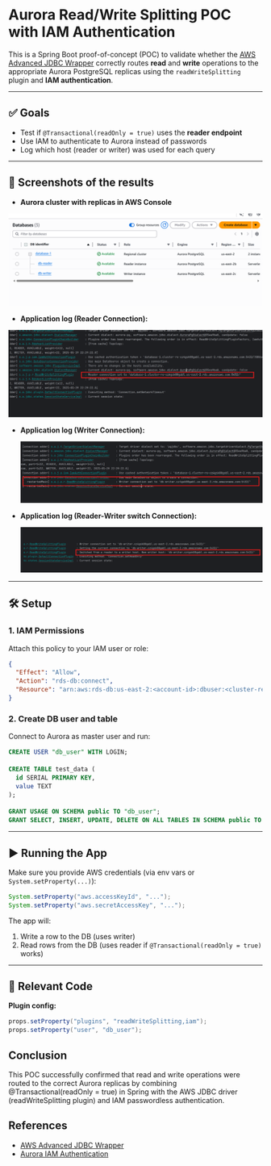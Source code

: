 # Aurora Read/Write Splitting POC with IAM Authentication

This is a Spring Boot proof-of-concept (POC) to validate whether the [AWS Advanced JDBC Wrapper](https://github.com/awslabs/aws-advanced-jdbc-wrapper) correctly routes **read** and **write** operations to the appropriate Aurora PostgreSQL replicas using the `readWriteSplitting` plugin and **IAM authentication**.

---

## ✅ Goals

- Test if `@Transactional(readOnly = true)` uses the **reader endpoint**
- Use IAM to authenticate to Aurora instead of passwords
- Log which host (reader or writer) was used for each query

---

## 📸 Screenshots of the results

- **Aurora cluster with replicas in AWS Console**

![AWS RDS Console with cluster structure](img/aws_rds.png)

- **Application log (Reader Connection):**

![Application reader connection](img/reader_connection.png)

- **Application log (Writer Connection):**

  ![Application writer connection](img/writer_connection.png)

- **Application log (Reader-Writer switch Connection):**

  ![Application reader-writer switch connection](img/reader_to_writer.png)


---

## 🛠️ Setup

### 1. IAM Permissions

Attach this policy to your IAM user or role:

```json
{
  "Effect": "Allow",
  "Action": "rds-db:connect",
  "Resource": "arn:aws:rds-db:us-east-2:<account-id>:dbuser:<cluster-resource-id>/db_user"
}
```

### 2. Create DB user and table

Connect to Aurora as master user and run:

```sql
CREATE USER "db_user" WITH LOGIN;

CREATE TABLE test_data (
  id SERIAL PRIMARY KEY,
  value TEXT
);

GRANT USAGE ON SCHEMA public TO "db_user";
GRANT SELECT, INSERT, UPDATE, DELETE ON ALL TABLES IN SCHEMA public TO "db_user";
```

---

## ▶️ Running the App

Make sure you provide AWS credentials (via env vars or `System.setProperty(...)`):

```java
System.setProperty("aws.accessKeyId", "...");
System.setProperty("aws.secretAccessKey", "...");
```

The app will:

1. Write a row to the DB (uses writer)
2. Read rows from the DB (uses reader if `@Transactional(readOnly = true)` works)

---

## 🔧 Relevant Code

**Plugin config:**

```java
props.setProperty("plugins", "readWriteSplitting,iam");
props.setProperty("user", "db_user");
```

## Conclusion

This POC successfully confirmed that read and write operations were routed to the correct Aurora replicas by combining @Transactional(readOnly = true) in Spring with the AWS JDBC driver (readWriteSplitting plugin) and IAM passwordless authentication.


## References

- [AWS Advanced JDBC Wrapper](https://github.com/awslabs/aws-advanced-jdbc-wrapper)
- [Aurora IAM Authentication](https://docs.aws.amazon.com/AmazonRDS/latest/UserGuide/UsingWithRDS.IAMDBAuth.html)
